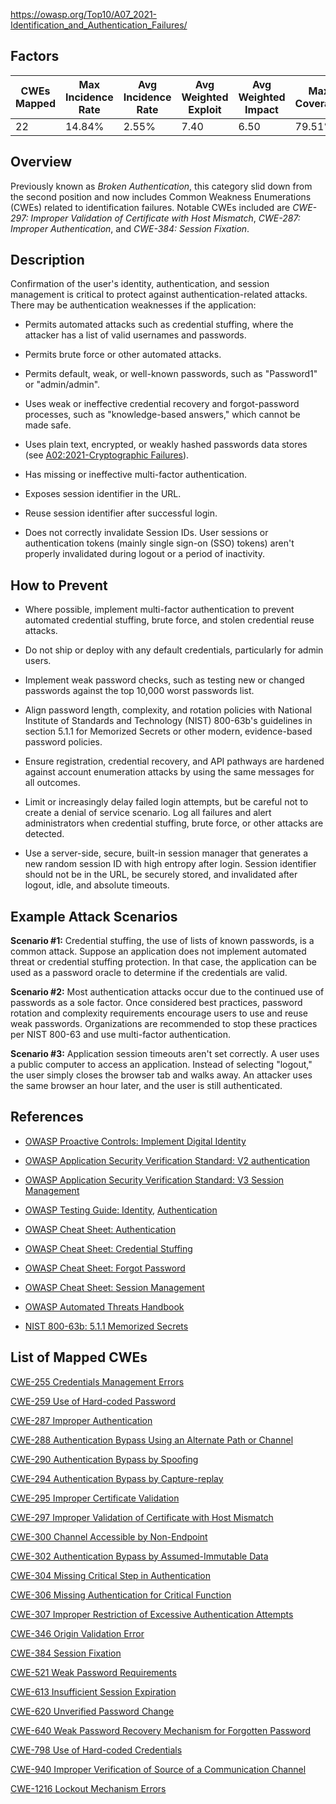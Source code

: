 https://owasp.org/Top10/A07_2021-Identification_and_Authentication_Failures/

## Factors

|CWEs Mapped|Max Incidence Rate|Avg Incidence Rate|Avg Weighted Exploit|Avg Weighted Impact|Max Coverage|Avg Coverage|Total Occurrences|Total CVEs|
|---|---|---|---|---|---|---|---|---|
|22|14.84%|2.55%|7.40|6.50|79.51%|45.72%|132,195|3,897|

## Overview

Previously known as _Broken Authentication_, this category slid down from the second position and now includes Common Weakness Enumerations (CWEs) related to identification failures. Notable CWEs included are _CWE-297: Improper Validation of Certificate with Host Mismatch_, _CWE-287: Improper Authentication_, and _CWE-384: Session Fixation_.

## Description

Confirmation of the user's identity, authentication, and session management is critical to protect against authentication-related attacks. There may be authentication weaknesses if the application:

- Permits automated attacks such as credential stuffing, where the attacker has a list of valid usernames and passwords.
    
- Permits brute force or other automated attacks.
    
- Permits default, weak, or well-known passwords, such as "Password1" or "admin/admin".
    
- Uses weak or ineffective credential recovery and forgot-password processes, such as "knowledge-based answers," which cannot be made safe.
    
- Uses plain text, encrypted, or weakly hashed passwords data stores (see [A02:2021-Cryptographic Failures](https://owasp.org/Top10/A02_2021-Cryptographic_Failures/)).
    
- Has missing or ineffective multi-factor authentication.
    
- Exposes session identifier in the URL.
    
- Reuse session identifier after successful login.
    
- Does not correctly invalidate Session IDs. User sessions or authentication tokens (mainly single sign-on (SSO) tokens) aren't properly invalidated during logout or a period of inactivity.
    

## How to Prevent

- Where possible, implement multi-factor authentication to prevent automated credential stuffing, brute force, and stolen credential reuse attacks.
    
- Do not ship or deploy with any default credentials, particularly for admin users.
    
- Implement weak password checks, such as testing new or changed passwords against the top 10,000 worst passwords list.
    
- Align password length, complexity, and rotation policies with National Institute of Standards and Technology (NIST) 800-63b's guidelines in section 5.1.1 for Memorized Secrets or other modern, evidence-based password policies.
    
- Ensure registration, credential recovery, and API pathways are hardened against account enumeration attacks by using the same messages for all outcomes.
    
- Limit or increasingly delay failed login attempts, but be careful not to create a denial of service scenario. Log all failures and alert administrators when credential stuffing, brute force, or other attacks are detected.
    
- Use a server-side, secure, built-in session manager that generates a new random session ID with high entropy after login. Session identifier should not be in the URL, be securely stored, and invalidated after logout, idle, and absolute timeouts.
    

## Example Attack Scenarios

**Scenario #1:** Credential stuffing, the use of lists of known passwords, is a common attack. Suppose an application does not implement automated threat or credential stuffing protection. In that case, the application can be used as a password oracle to determine if the credentials are valid.

**Scenario #2:** Most authentication attacks occur due to the continued use of passwords as a sole factor. Once considered best practices, password rotation and complexity requirements encourage users to use and reuse weak passwords. Organizations are recommended to stop these practices per NIST 800-63 and use multi-factor authentication.

**Scenario #3:** Application session timeouts aren't set correctly. A user uses a public computer to access an application. Instead of selecting "logout," the user simply closes the browser tab and walks away. An attacker uses the same browser an hour later, and the user is still authenticated.

## References

- [OWASP Proactive Controls: Implement Digital Identity](https://owasp.org/www-project-proactive-controls/v3/en/c6-digital-identity)
    
- [OWASP Application Security Verification Standard: V2 authentication](https://owasp.org/www-project-application-security-verification-standard)
    
- [OWASP Application Security Verification Standard: V3 Session Management](https://owasp.org/www-project-application-security-verification-standard)
    
- [OWASP Testing Guide: Identity](https://owasp.org/www-project-web-security-testing-guide/stable/4-Web_Application_Security_Testing/03-Identity_Management_Testing/README), [Authentication](https://owasp.org/www-project-web-security-testing-guide/stable/4-Web_Application_Security_Testing/04-Authentication_Testing/README)
    
- [OWASP Cheat Sheet: Authentication](https://cheatsheetseries.owasp.org/cheatsheets/Authentication_Cheat_Sheet.html)
    
- [OWASP Cheat Sheet: Credential Stuffing](https://cheatsheetseries.owasp.org/cheatsheets/Credential_Stuffing_Prevention_Cheat_Sheet.html)
    
- [OWASP Cheat Sheet: Forgot Password](https://cheatsheetseries.owasp.org/cheatsheets/Forgot_Password_Cheat_Sheet.html)
    
- [OWASP Cheat Sheet: Session Management](https://cheatsheetseries.owasp.org/cheatsheets/Session_Management_Cheat_Sheet.html)
    
- [OWASP Automated Threats Handbook](https://owasp.org/www-project-automated-threats-to-web-applications/)
    
- [NIST 800-63b: 5.1.1 Memorized Secrets](https://pages.nist.gov/800-63-3/sp800-63b.html#memsecret)
    

## List of Mapped CWEs

[CWE-255 Credentials Management Errors](https://cwe.mitre.org/data/definitions/255.html)

[CWE-259 Use of Hard-coded Password](https://cwe.mitre.org/data/definitions/259.html)

[CWE-287 Improper Authentication](https://cwe.mitre.org/data/definitions/287.html)

[CWE-288 Authentication Bypass Using an Alternate Path or Channel](https://cwe.mitre.org/data/definitions/288.html)

[CWE-290 Authentication Bypass by Spoofing](https://cwe.mitre.org/data/definitions/290.html)

[CWE-294 Authentication Bypass by Capture-replay](https://cwe.mitre.org/data/definitions/294.html)

[CWE-295 Improper Certificate Validation](https://cwe.mitre.org/data/definitions/295.html)

[CWE-297 Improper Validation of Certificate with Host Mismatch](https://cwe.mitre.org/data/definitions/297.html)

[CWE-300 Channel Accessible by Non-Endpoint](https://cwe.mitre.org/data/definitions/300.html)

[CWE-302 Authentication Bypass by Assumed-Immutable Data](https://cwe.mitre.org/data/definitions/302.html)

[CWE-304 Missing Critical Step in Authentication](https://cwe.mitre.org/data/definitions/304.html)

[CWE-306 Missing Authentication for Critical Function](https://cwe.mitre.org/data/definitions/306.html)

[CWE-307 Improper Restriction of Excessive Authentication Attempts](https://cwe.mitre.org/data/definitions/307.html)

[CWE-346 Origin Validation Error](https://cwe.mitre.org/data/definitions/346.html)

[CWE-384 Session Fixation](https://cwe.mitre.org/data/definitions/384.html)

[CWE-521 Weak Password Requirements](https://cwe.mitre.org/data/definitions/521.html)

[CWE-613 Insufficient Session Expiration](https://cwe.mitre.org/data/definitions/613.html)

[CWE-620 Unverified Password Change](https://cwe.mitre.org/data/definitions/620.html)

[CWE-640 Weak Password Recovery Mechanism for Forgotten Password](https://cwe.mitre.org/data/definitions/640.html)

[CWE-798 Use of Hard-coded Credentials](https://cwe.mitre.org/data/definitions/798.html)

[CWE-940 Improper Verification of Source of a Communication Channel](https://cwe.mitre.org/data/definitions/940.html)

[CWE-1216 Lockout Mechanism Errors](https://cwe.mitre.org/data/definitions/1216.html)